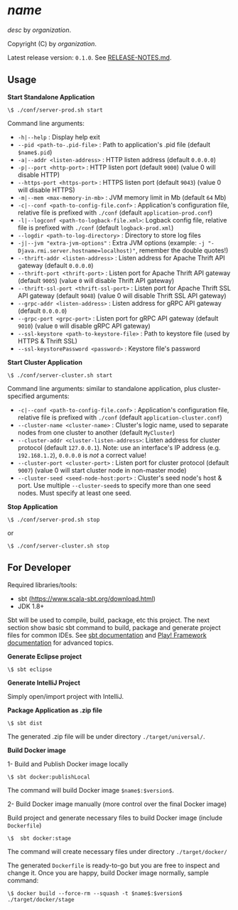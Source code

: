 # $name$

$desc$ by $organization$.

Copyright (C) by $organization$.

Latest release version: `0.1.0`. See [RELEASE-NOTES.md](RELEASE-NOTES.md).

## Usage

**Start Standalone Application**

```shell
\$ ./conf/server-prod.sh start
```

Command line arguments:

- `-h|--help`                              : Display help  exit
- `--pid <path-to-.pid-file>`              : Path to application's .pid file (default `$name$.pid`)
- `-a|--addr <listen-address>`             : HTTP listen address (default `0.0.0.0`)
- `-p|--port <http-port>`                  : HTTP listen port (default `9000`) (value 0 will disable HTTP)
- `--https-port <https-port>`              : HTTPS listen port (default `9043`) (value 0 will disable HTTPS)
- `-m|--mem <max-memory-in-mb>`            : JVM memory limit in Mb (default `64` Mb)
- `-c|--conf <path-to-config-file.conf>`   : Application's configuration file, relative file is prefixed with `./conf` (default `application-prod.conf`)
- `-l|--logconf <path-to-logback-file.xml>`: Logback config file, relative file is prefixed with `./conf` (default `logback-prod.xml`)
- `--logdir <path-to-log-directory>`       : Directory to store log files
- `-j|--jvm "extra-jvm-options"`           : Extra JVM options (example: `-j "-Djava.rmi.server.hostname=localhost)"`, remember the double quotes!)
- `--thrift-addr <listen-address>`         : Listen address for Apache Thrift API gateway (default `0.0.0.0`)
- `--thrift-port <thrift-port>`            : Listen port for Apache Thrift API gateway (default `9005`) (value `0` will disable Thrift API gateway)
- `--thrift-ssl-port <thrift-ssl-port>`    : Listen port for Apache Thrift SSL API gateway (default `9048`) (value 0 will disable Thrift SSL API gateway)
- `--grpc-addr <listen-address>`           : Listen address for gRPC API gateway (default `0.0.0.0`)
- `--grpc-port <grpc-port>`                : Listen port for gRPC API gateway (default `9010`) (value `0` will disable gRPC API gateway)
- `--ssl-keystore <path-to-keystore-file>` : Path to keystore file (used by HTTPS & Thrift SSL)
- `--ssl-keystorePassword <password>`      : Keystore file's password

**Start Cluster Application**

```shell
\$ ./conf/server-cluster.sh start
```

Command line arguments: similar to standalone application, plus cluster-specified arguments:

- `-c|--conf <path-to-config-file.conf>`   : Application's configuration file, relative file is prefixed with `./conf` (default `application-cluster.conf`)
- `--cluster-name <cluster-name>`          : Cluster's logic name, used to separate nodes from one cluster to another (default `MyCluster`)
- `--cluster-addr <cluster-listen-address>`: Listen address for cluster protocol (default `127.0.0.1`). Note: use an interface's IP address (e.g. `192.168.1.2`), `0.0.0.0` is *not* a correct value!
- `--cluster-port <cluster-port>`          : Listen port for cluster protocol (default `9007`) (value 0 will start cluster node in non-master mode)
- `--cluster-seed <seed-node-host:port>`   : Cluster's seed node's host & port. Use multiple `--cluster-seed`s to specify more than one seed nodes. Must specify at least one seed.

**Stop Application**

```shell
\$ ./conf/server-prod.sh stop
```

or

```shell
\$ ./conf/server-cluster.sh stop
```

## For Developer

Required libraries/tools:

- sbt (https://www.scala-sbt.org/download.html)
- JDK 1.8+

Sbt will be used to compile, build, package, etc this project. The next section show  basic sbt command to build, package and generate project files for common IDEs.
See [sbt documentation](https://www.scala-sbt.org/documentation.html) and [Play! Framework documentation](https://www.playframework.com/documentation/latest/Build) for advanced topics.

**Generate Eclipse project**

```shell
\$ sbt eclipse
```

**Generate IntelliJ Project**

Simply open/import project with IntelliJ.

**Package Application as .zip file**

```shell
\$ sbt dist
```

The generated .zip file will be under directory `./target/universal/`.

**Build Docker image**

1- Build and Publish Docker image locally

```shell
\$ sbt docker:publishLocal
```

The command will build Docker image `$name$:$version$`.

2- Build Docker image manually (more control over the final Docker image)

Build project and generate necessary files to build Docker image (include `Dockerfile`)

```shell
\$  sbt docker:stage
```

The command will create necessary files under directory `./target/docker/`

The generated `Dockerfile` is ready-to-go but you are free to inspect and change it. Once you are happy, build Docker image normally, sample command:

```shell
\$ docker build --force-rm --squash -t $name$:$version$ ./target/docker/stage
```
